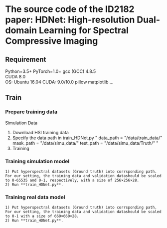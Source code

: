 # The source code of the ID2182 paper: HDNet: High-resolution Dual-domain Learning  for Spectral Compressive Imaging 

## Requirement
Python=3.5+
PyTorch=1.0+
gcc (GCC) 4.8.5  
CUDA 8.0  
OS: Ubuntu 16.04
CUDA: 9.0/10.0
pillow 
matplotlib 
...

## Train
### Prepare training data 
Simulation Data
1. Download HSI training data
2. Specify the data path in train_HDNet.py
"
data_path = "/data/train_data/"
mask_path = "/data/simu_data/"
test_path = "/data/simu_data/Truth/" 
"
3.  Training
### Training simulation model
    1) Put hyperspectral datasets (Ground truth) into corrsponding path. For our setting, the training data and validation datashould be scaled to 0-65535 and 0-1, respectively, with a size of 256×256×28.  
    2) Run **train_HDNet.py**.
### Training real data model  
    1) Put hyperspectral datasets (Ground truth) into corrsponding path. For our setting, the training data and validation datashould be scaled to 0-1 with a size of 660×660×28.  
    2) Run **train_HDNet.py**.

